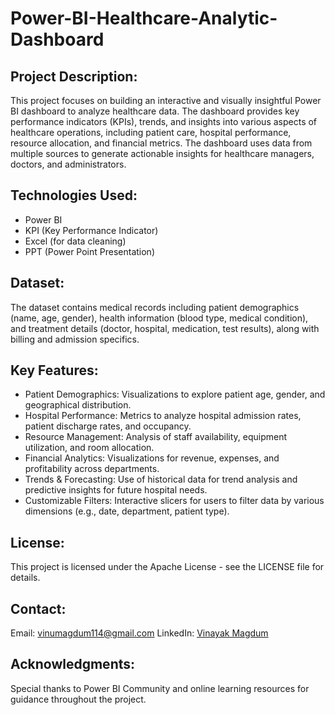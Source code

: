 # Power-BI-Healthcare-Analytic-Dashboard

## Project Description:
This project focuses on building an interactive and visually insightful Power BI dashboard to analyze healthcare data. The dashboard provides key performance indicators (KPIs), trends, and insights into various aspects of healthcare operations, including patient care, hospital performance, resource allocation, and financial metrics. The dashboard uses data from multiple sources to generate actionable insights for healthcare managers, doctors, and administrators.

## Technologies Used:
- Power BI
- KPI (Key Performance Indicator)
- Excel (for data cleaning)
- PPT (Power Point Presentation)

## Dataset:
The dataset contains medical records including patient demographics (name, age, gender), health information (blood type, medical condition), and treatment details (doctor, hospital, medication, test results), along with billing and admission specifics.

## Key Features:
- Patient Demographics: Visualizations to explore patient age, gender, and geographical distribution.
- Hospital Performance: Metrics to analyze hospital admission rates, patient discharge rates, and occupancy.
- Resource Management: Analysis of staff availability, equipment utilization, and room allocation.
- Financial Analytics: Visualizations for revenue, expenses, and profitability across departments.
- Trends & Forecasting: Use of historical data for trend analysis and predictive insights for future hospital needs.
- Customizable Filters: Interactive slicers for users to filter data by various dimensions (e.g., date, department, patient type).

## License:
This project is licensed under the Apache License - see the LICENSE file for details.

## Contact:
Email: vinumagdum114@gmail.com
LinkedIn: [Vinayak Magdum](https://www.linkedin.com/in/vinayak-magdum62002/)

## Acknowledgments:
Special thanks to Power BI Community and online learning resources for guidance throughout the project.
